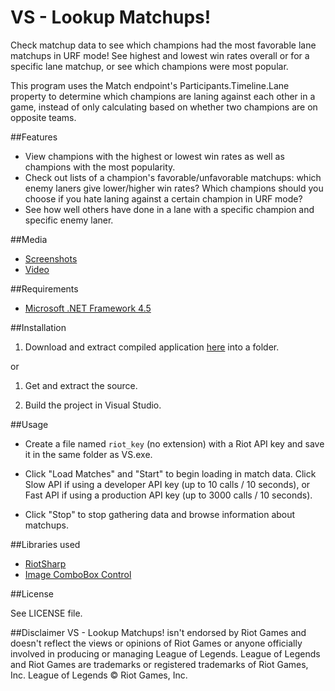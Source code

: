 # VS - Lookup Matchups! 

Check matchup data to see which champions had the most favorable lane matchups in URF mode! See highest and lowest win rates overall or for a specific lane matchup, or see which champions were most popular.

This program uses the Match endpoint's Participants.Timeline.Lane property to determine which champions are laning against each other in a game, instead of only calculating based on whether two champions are on opposite teams.

##Features

- View champions with the highest or lowest win rates as well as champions with the most popularity.
- Check out lists of a champion's favorable/unfavorable matchups: which enemy laners give lower/higher win rates? Which champions should you choose if you hate laning against a certain champion in URF mode?
- See how well others have done in a lane with a specific champion and specific enemy laner.

##Media

- [Screenshots](http://imgur.com/a/4n1L1)
- [Video](http://www.google.com)

##Requirements

- [Microsoft .NET Framework 4.5](http://www.microsoft.com/en-us/download/details.aspx?id=30653)

##Installation

1. Download and extract compiled application [here](https://github.com/aktai0/VS---Lookup-Matchups-/releases) into a folder.

or

1. Get and extract the source.

2. Build the project in Visual Studio.

##Usage

- Create a file named `riot_key` (no extension) with a Riot API key and save it in the same folder as VS.exe.

- Click "Load Matches" and "Start" to begin loading in match data. Click Slow API if using a developer API key (up to 10 calls / 10 seconds), or Fast API if using a production API key (up to 3000 calls / 10 seconds).

- Click "Stop" to stop gathering data and browse information about matchups.

##Libraries used

- [RiotSharp](https://github.com/BenFradet/RiotSharp)
- [Image ComboBox Control](http://www.codeproject.com/Articles/10670/Image-ComboBox-Control)

##License

See LICENSE file.

##Disclaimer
VS - Lookup Matchups! isn't endorsed by Riot Games and doesn't reflect the views or opinions of Riot Games or anyone officially involved in producing or managing League of Legends. League of Legends and Riot Games are trademarks or registered trademarks of Riot Games, Inc. League of Legends © Riot Games, Inc.